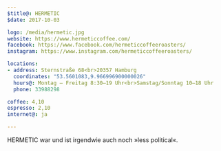 ```yaml
---
$title@: HERMETIC
$date: 2017-10-03

logo: /media/hermetic.jpg
website: https://www.hermeticcoffee.com/
facebook: https://www.facebook.com/hermeticcoffeeroasters/
instagram: https://www.instagram.com/hermeticcoffeeroasters/

locations:
- address: Sternstraße 68<br>20357 Hamburg
  coordinates: "53.5601083,9.966996900000026"
  hours@: Montag – Freitag 8:30–19 Uhr<br>Samstag/Sonntag 10–18 Uhr
  phone: 33988298

coffee: 4,10
espresso: 2,10
internet@: ja

---
```

HERMETIC war und ist irgendwie auch noch »less political«.